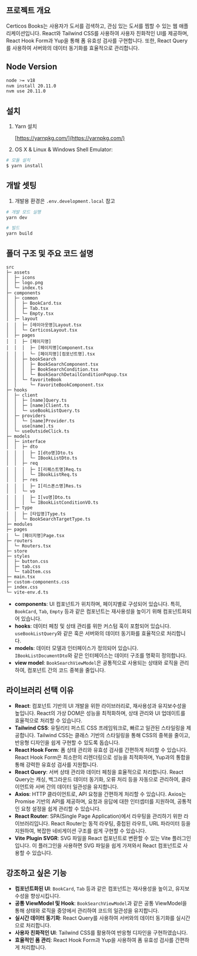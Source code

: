 
## 프로젝트 개요

Certicos Books는 사용자가 도서를 검색하고, 관심 있는 도서를 찜할 수 있는 웹 애플리케이션입니다. React와 Tailwind CSS를 사용하여 사용자 친화적인 UI를 제공하며, React Hook Form과 Yup을 통해 폼 유효성 검사를 구현합니다. 또한, React Query를 사용하여 서버와의 데이터 동기화를 효율적으로 관리합니다.


## Node Version

```bash
node >= v18
nvm install 20.11.0
nvm use 20.11.0
```

## 설치

1. Yarn 설치

   [https://yarnpkg.com/](https://yarnpkg.com/)

2. OS X & Linux & Windows Shell Emulator:

```sh
# 모듈 설치
$ yarn install
```

## 개발 셋팅

1. 개발용 환경은 `.env.development.local` 참고

```sh
# 개발 모드 실행
yarn dev

# 빌드
yarn build
```

## 폴더 구조 및 주요 코드 설명

```plaintext
src
├─ assets
│  ├─ icons
│  ├─ logo.png
│  └─ index.ts
├─ components
│  ├─ common
│  │  ├─ BookCard.tsx
│  │  ├─ Tab.tsx
│  │  └─ Empty.tsx
│  ├─ layout
│  │  ├─ [레이아웃명]Layout.tsx
│  │  └─ CerticosLayout.tsx
│  ├─ pages
│  │  ├─ [페이지명]
│  │  │  ├─ [페이지명]Component.tsx
│  │  │  └─ [페이지명][컴포넌트명].tsx
│  │  ├─ bookSearch
│  │  │  ├─ BookSearchComponent.tsx
│  │  │  ├─ BookSearchCondition.tsx
│  │  │  └─ BookSearchDetailConditionPopup.tsx
│  │  └─ favoriteBook
│  │     └─ FavoriteBookComponent.tsx
├─ hooks
│  ├─ client
│  │  ├─ [name]Query.ts
│  │  ├─ [name]Client.ts
│  │  └─ useBookListQuery.ts
│  ├─ providers
│  │  └─ [name]Provider.ts
│  │  use[name].ts
│  └─ useOutsideClick.ts
├─ models
│  ├─ interface
│  │  ├─ dto
│  │  │  ├─ I[dto명]Dto.ts
│  │  │  └─ IBookListDto.ts
│  │  ├─ req
│  │  │  ├─ I[리퀘스트명]Req.ts
│  │  │  └─ IBookListReq.ts
│  │  ├─ res
│  │  │  ├─ I[리스폰스명]Res.ts
│  │  └─ vo
│  │  │  ├─ I[vo명]Dto.ts
│  │  │  └─ IBookListConditionVO.ts
│  ├─ type
│  │  ├─ [타입명]Type.ts
│  │  └─ BookSearchTargetType.ts
├─ modules
├─ pages
│  └─ [페이지명]Page.tsx
├─ routers
│  └─ Routers.tsx
├─ store
├─ styles
│  ├─ button.css
│  ├─ tab.css
│  └─ tabItem.css
├─ main.tsx
├─ custom-components.css
├─ index.css
└─ vite-env.d.ts
```

- **components**: UI 컴포넌트가 위치하며, 페이지별로 구성되어 있습니다. 특히, `BookCard`, `Tab`, `Empty` 등과 같은 컴포넌트는 재사용성을 높이기 위해 컴포넌트화되어 있습니다.
- **hooks**: 데이터 페칭 및 상태 관리를 위한 커스텀 훅이 포함되어 있습니다. `useBookListQuery`와 같은 훅은 서버와의 데이터 동기화를 효율적으로 처리합니다.
- **models**: 데이터 모델과 인터페이스가 정의되어 있습니다. `IBookListDocumentDto`와 같은 인터페이스는 데이터 구조를 명확히 정의합니다.
- **view model**: `BookSearchViewModel`은 공통적으로 사용되는 상태와 로직을 관리하여, 컴포넌트 간의 코드 중복을 줄입니다.

## 라이브러리 선택 이유

- **React**: 컴포넌트 기반의 UI 개발을 위한 라이브러리로, 재사용성과 유지보수성을 높입니다. React의 가상 DOM은 성능을 최적화하며, 상태 관리와 UI 업데이트를 효율적으로 처리할 수 있습니다.
- **Tailwind CSS**: 유틸리티 퍼스트 CSS 프레임워크로, 빠르고 일관된 스타일링을 제공합니다. Tailwind CSS는 클래스 기반의 스타일링을 통해 CSS의 중복을 줄이고, 반응형 디자인을 쉽게 구현할 수 있도록 돕습니다.
- **React Hook Form**: 폼 상태 관리와 유효성 검사를 간편하게 처리할 수 있습니다. React Hook Form은 최소한의 리렌더링으로 성능을 최적화하며, Yup과의 통합을 통해 강력한 유효성 검사를 지원합니다.
- **React Query**: 서버 상태 관리와 데이터 페칭을 효율적으로 처리합니다. React Query는 캐싱, 백그라운드 데이터 동기화, 오류 처리 등을 자동으로 관리하여, 클라이언트와 서버 간의 데이터 일관성을 유지합니다.
- **Axios**: HTTP 클라이언트로, API 요청을 간편하게 처리할 수 있습니다. Axios는 Promise 기반의 API를 제공하며, 요청과 응답에 대한 인터셉터를 지원하여, 공통적인 요청 설정을 쉽게 관리할 수 있습니다.
- **React Router**: SPA(Single Page Application)에서 라우팅을 관리하기 위한 라이브러리입니다. React Router는 동적 라우팅, 중첩된 라우트, URL 파라미터 등을 지원하여, 복잡한 네비게이션 구조를 쉽게 구현할 수 있습니다.
- **Vite Plugin SVGR**: SVG 파일을 React 컴포넌트로 변환할 수 있는 Vite 플러그인입니다. 이 플러그인을 사용하면 SVG 파일을 쉽게 가져와서 React 컴포넌트로 사용할 수 있습니다.


## 강조하고 싶은 기능

- **컴포넌트화된 UI**: `BookCard`, `Tab` 등과 같은 컴포넌트는 재사용성을 높이고, 유지보수성을 향상시킵니다.
- **공통 ViewModel 및 Hook**: `BookSearchViewModel`과 같은 공통 ViewModel을 통해 상태와 로직을 중앙에서 관리하여 코드의 일관성을 유지합니다.
- **실시간 데이터 동기화**: React Query를 사용하여 서버와의 데이터 동기화를 실시간으로 처리합니다.
- **사용자 친화적인 UI**: Tailwind CSS를 활용하여 반응형 디자인을 구현하였습니다.
- **효율적인 폼 관리**: React Hook Form과 Yup을 사용하여 폼 유효성 검사를 간편하게 처리합니다.

